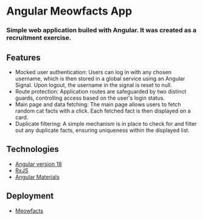 # Angular Meowfacts App
### Simple web application builed with Angular. It was created as a recruitment exercise.

## Features
- Mocked user authentication: Users can log in with any chosen username, which is then stored in a global service using an Angular Signal. Upon logout, the username in the signal is reset to null.
- Route protection: Application routes are safeguarded by two distinct guards, controlling access based on the user's login status.
- Main page and data fetching: The main page allows users to fetch random cat facts with a click. Each fetched fact is then displayed on a card.
- Duplicate filtering: A simple mechanism is in place to check for and filter out any duplicate facts, ensuring uniqueness within the displayed list.

## Technologies
- [Angular version 18](https://angular.dev/)
- [RxJS](https://rxjs.dev/)
- [Angular Materials](https://material.angular.dev/)

## Deployment
- [Meowfacts](https://meowfacts-one.vercel.app/)
